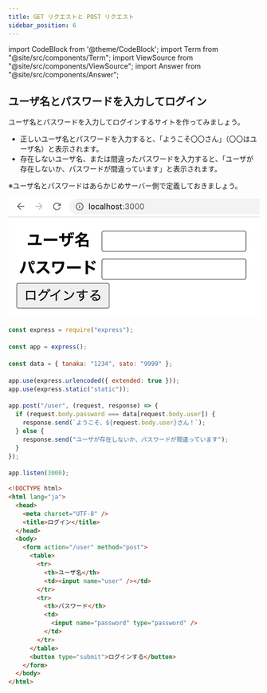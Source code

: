 ```yaml
---
title: GET リクエストと POST リクエスト
sidebar_position: 6
---
```


import CodeBlock from '@theme/CodeBlock';
import Term from "@site/src/components/Term";
import ViewSource from "@site/src/components/ViewSource";
import Answer from "@site/src/components/Answer";

## ユーザ名とパスワードを入力してログイン

ユーザ名とパスワードを入力してログインするサイトを作ってみましょう。

- 正しいユーザ名とパスワードを入力すると、「ようこそ〇〇さん」（〇〇はユーザ名）と表示されます。
- 存在しないユーザ名、または間違ったパスワードを入力すると、「ユーザが存在しないか、パスワードが間違っています」と表示されます。

※ユーザ名とパスワードはあらかじめサーバー側で定義しておきましょう。

![ユーザ名とパスワードを入力してログインするサイト](./login.png)

<Answer>

```javascript title="server.js"
const express = require("express");

const app = express();

const data = { tanaka: "1234", sato: "9999" };

app.use(express.urlencoded({ extended: true }));
app.use(express.static("static"));

app.post("/user", (request, response) => {
  if (request.body.password === data[request.body.user]) {
    response.send(`ようこそ、${request.body.user}さん！`);
  } else {
    response.send("ユーザが存在しないか、パスワードが間違っています");
  }
});

app.listen(3000);
```

```html title="index.html"
<!DOCTYPE html>
<html lang="ja">
  <head>
    <meta charset="UTF-8" />
    <title>ログイン</title>
  </head>
  <body>
    <form action="/user" method="post">
      <table>
        <tr>
          <th>ユーザ名</th>
          <td><input name="user" /></td>
        </tr>
        <tr>
          <th>パスワード</th>
          <td>
            <input name="password" type="password" />
          </td>
        </tr>
      </table>
      <button type="submit">ログインする</button>
    </form>
  </body>
</html>
```

<ViewSource url={import.meta.url} path="_samples/login-form" />

</Answer>
